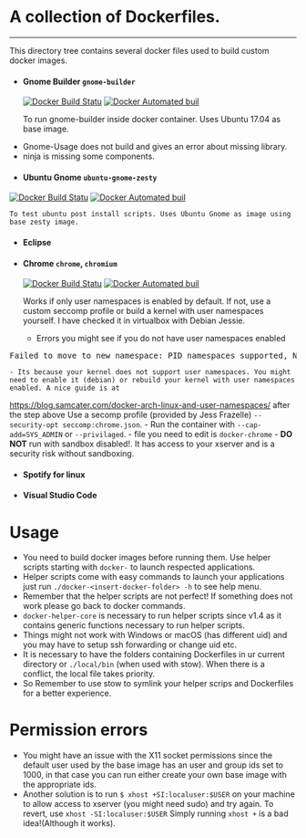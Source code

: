 # A collection of Dockerfiles.
---
This directory tree contains several docker files used to build custom docker images.
* ####  Gnome Builder `gnome-builder`  
  [![Docker Build Statu](https://img.shields.io/docker/build/tprasadtp/gnome-builder.svg)](https://hub.docker.com/r/tprasadtp/gnome-builder) [![Docker Automated buil](https://img.shields.io/docker/automated/tprasadtp/gnome-builder.svg)](https://hub.docker.com/r/tprasadtp/gnome-builder/)

  To run gnome-builder inside docker container. Uses Ubuntu  17.04 as base image.
 - Gnome-Usage does not build and gives an error about missing library.
 - ninja is missing some components.
* #### Ubuntu Gnome `ubuntu-gnome-zesty`  
[![Docker Build Statu](https://img.shields.io/docker/build/tprasadtp/ubuntu-gnome-desktop.svg)](https://hub.docker.com/r/tprasadtp/ubuntu-gnome-desktop) [![Docker Automated buil](https://img.shields.io/docker/automated/tprasadtp/ubuntu-gnome-desktop.svg)](https://hub.docker.com/r/tprasadtp/ubuntu-gnome-desktop/)

    To test ubuntu post install scripts. Uses Ubuntu Gnome as image using base zesty image.

* #### Eclipse
* #### Chrome `chrome`, `chromium`
  [![Docker Build Statu](https://img.shields.io/docker/build/tprasadtp/chrome.svg)](https://hub.docker.com/r/tprasadtp/chrome)  [![Docker Automated buil](https://img.shields.io/docker/automated/tprasadtp/chrome.svg)](https://hub.docker.com/r/tprasadtp/chrome/)

  Works if only user namespaces is enabled by default. If not, use a custom seccomp profile or build a kernel with user namespaces yourself. I have checked it in virtualbox with Debian Jessie.
    - Errors you might see if you do not have user namespaces enabled
<pre>
Failed to move to new namespace: PID namespaces supported, Network namespace supported, but failed: errno = Operation not permitted</pre>
    - Its because your kernel does not support user namespaces. You might need to enable it (debian) or rebuild your kernel with user namespaces enabled. A nice guide is at
https://blog.samcater.com/docker-arch-linux-and-user-namespaces/
after the step above Use a secomp profile (provided by Jess Frazelle) `--security-opt seccomp:chrome.json`.
    - Run the container with `--cap-add=SYS_ADMIN` or `--privilaged`.
    - file you need to edit is `docker-chrome`
    - **DO NOT** run with sandbox disabled!. It has access to your xserver and is a security risk without sandboxing.

* #### Spotify for linux
* #### Visual Studio Code



# Usage
* You need to build docker images before running them. Use helper scripts starting with `docker-` to launch respected applications.
* Helper scripts come with easy commands to launch your applications just run `./docker-<insert-docker-folder> -h` to see help menu.
* Remember that the helper scripts are not perfect! If something does not work please go back to docker commands.
* `docker-helper-core` is necessary to run helper scripts since v1.4 as it contains generic functions necessary to run helper scripts.
* Things might not work with Windows or macOS (has different uid) and you may have to setup ssh forwarding or change uid etc.
* It is necessary to have the folders containing Dockerfiles in ur current directory or `./local/bin` (when used with stow). When there is a conflict, the local file takes priority.
* So Remember to use stow to symlink your helper scrips and Dockerfiles for a better experience.

# Permission errors
* You might have an issue with the X11 socket permissions since the default user used by the base image has an user and group ids set to 1000, in that case you can run either create your own base image with the appropriate ids.
* Another solution is to run `$ xhost +SI:localuser:$USER` on your machine to allow access to xserver (you might need sudo) and try again. To revert, use `xhost -SI:localuser:$USER`
Simply running `xhost +` is a bad idea!(Although it works).  
